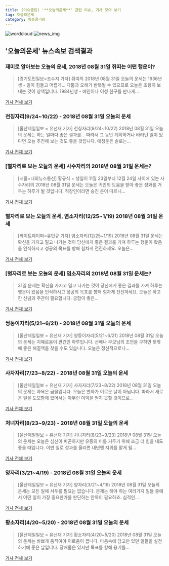 ```yaml
---
title: (이슈클립) '**오늘의운세**' 관련 이슈, 기사 모아 보기
tag: 오늘의운세
category: 이슈클리핑
---
```

![wordcloud](https://s3.ap-northeast-2.amazonaws.com/lyrics101-wordcloud/2018-08-31-1535661858.png)
![news_img](https://user-images.githubusercontent.com/42597476/44507050-1206f400-a6e4-11e8-8d98-7ffbfebb353f.png)
## **'**오늘의운세**'** 뉴스속보 검색결과
### 재미로 알아보는 오늘의 운세, 2018년 08월 31일 쥐띠는 어떤 행운이?

>[경기도민일보=조수지 기자] 쥐띠의 2018년 08월 31일 오늘의 운세는 1936년생 - 일이 힘들고 어렵게... 다툼과 오해가 반복될 수 있으므로 오늘은 조용히 보내는 것이 상책입니다. 1984년생 - 애인이나 이성 친구를 만나게...

<a href="http://www.kgdm.co.kr/news/articleView.html?idxno=604563" target="_blank">기사 전체 보기</a>

### 천칭자리(9/24~10/22) - 2018년 08월 31일 오늘의 운세

>[울산제일일보 = 유선재 기자] 천칭자리(9/24~10/22) 2018년 08월 31일 오늘의 운세는 하는 일마다 좋은 결과를... 따라서 그 동안 계획하거나 바라던 일이 있다면 오늘 추진해 보는 것도 좋을 것입니다. 애정운은 솔로는...

<a href="http://www.ujeil.com/news/articleView.html?idxno=212824" target="_blank">기사 전체 보기</a>

### [별자리로 보는 오늘의 운세] 사수자리의 2018년 08월 31일 운세는?

>[서울=내외뉴스통신] 황규식 = 생일이 11월 23일부터 12월 24일 사이에 있는 사수자리의 2018년 08월 31일 운세는 오늘은 귀인의 도움을 받아 좋은 성과를 거두는 하루가 될 것입니다. 직장인이라면 승진 운이 따르니...

<a href="http://www.nbnnews.co.kr/news/articleView.html?idxno=172276" target="_blank">기사 전체 보기</a>

### 별자리로 보는 오늘의 운세, 염소자리(12/25~1/19) 2018년 08월 31일 운세

>[화이트페이퍼=유민규 기자] 염소자리(12/25~1/19) 2018년 08월 31일 운세는 확신을 가지고 밀고 나가는 것이 당신에게 좋은 결과를 가져 하루는 행운이 왔음을 인식하시고 성공의 목표를 향해 힘차게 전진하세요. 오늘은...

<a href="http://www.whitepaper.co.kr/news/articleView.html?idxno=112596" target="_blank">기사 전체 보기</a>

### [별자리로 보는 오늘의 운세] 염소자리의 2018년 08월 31일 운세는?

>31일 운세는 확신을 가지고 밀고 나가는 것이 당신에게 좋은 결과를 가져 하루는 행운이 왔음을 인식하시고 성공의 목표를 향해 힘차게 전진하세요. 오늘은 확고한 신념과 주관이 필요합니다. 궁합이 좋은...

<a href="http://www.nbnnews.co.kr/news/articleView.html?idxno=172277" target="_blank">기사 전체 보기</a>

### 쌍둥이자리(5/21~6/21) - 2018년 08월 31일 오늘의 운세

>[울산제일일보 = 유선재 기자] 쌍둥이자리(5/21~6/21) 2018년 08월 31일 오늘의 운세는 지혜로움이 관건인 하루입니다. 선배나 부모님의 조언을 구하면 뜻밖에 좋은 해결책을 찾을 수도 있습니다. 오늘은 정신적으로나...

<a href="http://www.ujeil.com/news/articleView.html?idxno=212820" target="_blank">기사 전체 보기</a>

### 사자자리(7/23~8/22) - 2018년 08월 31일 오늘의 운세

>[울산제일일보 = 유선재 기자] 사자자리(7/23~8/22) 2018년 08월 31일 오늘의 운세는 과욕은 금물입니다. 오늘은 변화가 이로운 날이 아닙니다. 따라서 새로운 일을 도모함에 있어서는 아무런 이익을 얻지 못할 것이므로...

<a href="http://www.ujeil.com/news/articleView.html?idxno=212822" target="_blank">기사 전체 보기</a>

### 처녀자리(8/23~9/23) - 2018년 08월 31일 오늘의 운세

>[울산제일일보 = 유선재 기자] 처녀자리(8/23~9/23) 2018년 08월 31일 오늘의 운세는 오늘은 심신이 피곤하지만 유종의 미를 거두기 위해 조금 더 힘을 내도 좋을 때입니다. 이번 일로 성과를 올리면 내년엔 지위를 맡게 될...

<a href="http://www.ujeil.com/news/articleView.html?idxno=212823" target="_blank">기사 전체 보기</a>

### 양자리(3/21~4/19) - 2018년 08월 31일 오늘의 운세

>[울산제일일보 = 유선재 기자] 양자리(3/21~4/19) 2018년 08월 31일 오늘의 운세는 모든 일에 서두를 필요는 없습니다. 문제는 해야 하는 여러가지 일들 중에서 어떤 일이 가장 중요한가를 판단하는 안목이 필요하죠. 심적인...

<a href="http://www.ujeil.com/news/articleView.html?idxno=212818" target="_blank">기사 전체 보기</a>

### 황소자리(4/20~5/20) - 2018년 08월 31일 오늘의 운세

>[울산제일일보 = 유선재 기자] 황소자리(4/20~5/20) 2018년 08월 31일 오늘의 운세는 바쁘게 움직여야 이로움이 큽니다. 마음속에 담고만 있던 일들을 실천하기에 좋은 날입니다. 장애물은 있지만 목표를 향해 용기를...

<a href="http://www.ujeil.com/news/articleView.html?idxno=212819" target="_blank">기사 전체 보기</a>


